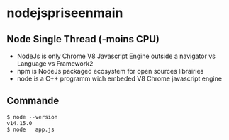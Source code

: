 # nodejspriseenmain

## Node  Single Thread (-moins CPU)
- NodeJs is only Chrome V8  Javascript  Engine outside a navigator  vs  Language vs Framework2
- npm  is NodeJs packaged ecosystem for open sources librairies
- node is a C++ programm wich embeded  V8 Chrome javascript engine
##  Commande
```
$ node --version 
v14.15.0
$ node   app.js

```
